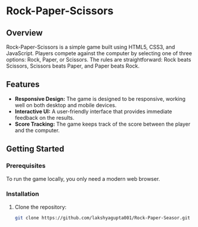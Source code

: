 # Rock-Paper-Scissors

## Overview

Rock-Paper-Scissors is a simple game built using HTML5, CSS3, and JavaScript. Players compete against the computer by selecting one of three options: Rock, Paper, or Scissors. The rules are straightforward: Rock beats Scissors, Scissors beats Paper, and Paper beats Rock.

## Features

- **Responsive Design:** The game is designed to be responsive, working well on both desktop and mobile devices.
- **Interactive UI:** A user-friendly interface that provides immediate feedback on the results.
- **Score Tracking:** The game keeps track of the score between the player and the computer.

## Getting Started

### Prerequisites

To run the game locally, you only need a modern web browser.

### Installation

1. Clone the repository:
   ```bash
   git clone https://github.com/lakshyagupta001/Rock-Paper-Seasor.git